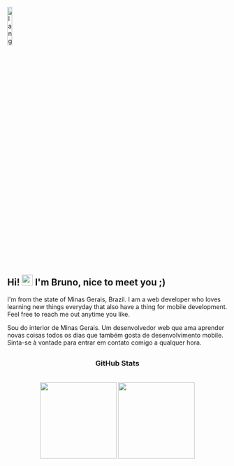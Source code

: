 <p align="left"><img width=15%" src="https://github.com/alansmathew/alansmathew/raw/master/lang.gif" alt="lang image here" /></p>
 
## Hi! <img src="https://media.giphy.com/media/hvRJCLFzcasrR4ia7z/giphy.gif" width="25px"> I'm Bruno, nice to meet you ;)
 
I'm from the state of Minas Gerais, Brazil. I am a web developer who loves learning new things everyday that also have a thing for mobile development. Feel free to reach me out anytime you like. 

Sou do interior de Minas Gerais. Um desenvolvedor web que ama aprender novas coisas todos os dias que também gosta de desenvolvimento mobile. Sinta-se à vontade para entrar em contato comigo a qualquer hora.

## <h3 align="center">GitHub Stats</h3>
 </br>
 
 <div align = "center">
 <img height="175em" src="https://github-readme-stats.vercel.app/api?username=brunonasc74&include_all_commits=true&show_icons=true&title_color=2cc1eb&text_color=e7e7e7&icon_color=2cc1eb&bg_color=0b0e13"/>
  <img height="175em" src="https://github-readme-stats.vercel.app/api/top-langs/?username=brunonasc74&layout=compact&title_color=2cc1eb&text_color=e7e7e7&icon_color=007bff&bg_color=0b0e13&langs_count=6"/>
</div>
